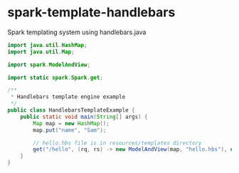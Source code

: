 spark-template-handlebars
=======================

Spark templating system using handlebars.java

```java
import java.util.HashMap;
import java.util.Map;

import spark.ModelAndView;

import static spark.Spark.get;

/**
 * Handlebars template engine example
 */
public class HandlebarsTemplateExample {
    public static void main(String[] args) {
        Map map = new HashMap();
        map.put("name", "Sam");

        // hello.hbs file is in resources/templates directory
        get("/hello", (rq, rs) -> new ModelAndView(map, "hello.hbs"), new HandlebarsTemplateEngine());
    }
}
```